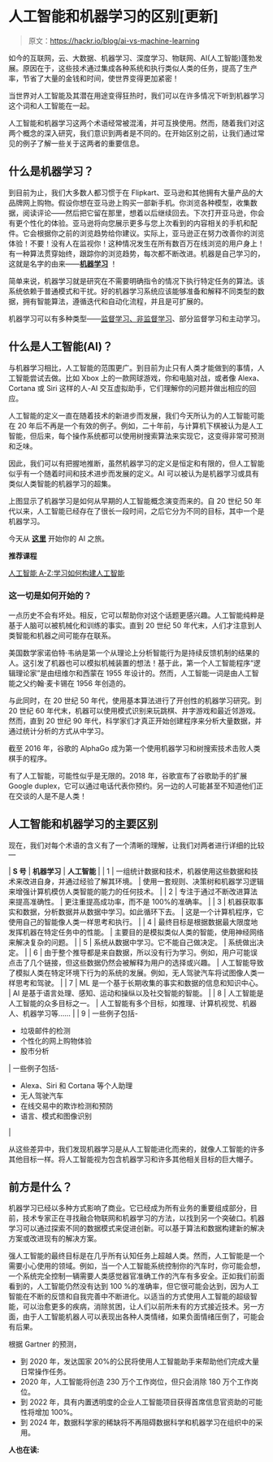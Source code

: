 # 人工智能和机器学习的区别[更新]

> 原文：<https://hackr.io/blog/ai-vs-machine-learning>

如今的互联网，云、大数据、机器学习、深度学习、物联网、AI(人工智能)蓬勃发展。原因在于，这些技术通过集成各种系统和执行类似人类的任务，提高了生产率，节省了大量的金钱和时间，使世界变得更加紧密！

当世界对人工智能及其潜在用途变得狂热时，我们可以在许多情况下听到机器学习这个词和人工智能在一起。

人工智能和机器学习这两个术语经常被混淆，并可互换使用。然而，随着我们对这两个概念的深入研究，我们意识到两者是不同的。在开始区别之前，让我们通过常见的例子了解一些关于这两者的重要信息。

## **什么是机器学习？**

到目前为止，我们大多数人都习惯于在 Flipkart、亚马逊和其他拥有大量产品的大品牌网上购物。假设你想在亚马逊上购买一部新手机。你浏览各种模型，收集数据，阅读评论——然后把它留在那里，想着以后继续回去。下次打开亚马逊，你会有更个性化的体验。亚马逊将向您展示更多与您上次看到的内容相关的手机和配件。它会根据你之前的浏览趋势给你建议。实际上，亚马逊正在努力改善你的浏览体验！不要！没有人在监视你！这种情况发生在所有数百万在线浏览的用户身上！有一种算法贯穿始终，跟踪你的浏览趋势，每次都不断改进。机器是自己学习的，这就是名字的由来——**[机器学习](https://hackr.io/tutorials/learn-machine-learning-ml?ref=blog-post)** ！

简单来说，机器学习就是研究在不需要明确指令的情况下执行特定任务的算法。该系统依赖于普通模式和干扰。好的机器学习系统应该能够准备和解释不同类型的数据，拥有智能算法，遵循迭代和自动化流程，并且是可扩展的。

机器学习可以有多种类型——[监督学习、非监督学习](https://hackr.io/blog/supervised-vs-unsupervised-learning)、部分监督学习和主动学习。

## **什么是人工智能(AI)？**

与机器学习相比，人工智能的范围更广。到目前为止只有人类才能做到的事情，人工智能尝试去做。比如 Xbox 上的一款网球游戏，你和电脑对战，或者像 Alexa、Cortana 或 Siri 这样的人-AI 交互虚拟助手，它们理解你的问题并做出相应的回应。

人工智能的定义一直在随着技术的新进步而发展，我们今天所认为的人工智能可能在 20 年后不再是一个有效的例子。例如，二十年前，与计算机下棋被认为是人工智能，但后来，每个操作系统都可以使用树搜索算法来实现它，这变得非常可预测和乏味。

因此，我们可以有把握地推断，虽然机器学习的定义是恒定和有限的，但人工智能似乎有一个随着时间和技术进步而发展的定义。AI 可以被认为是机器学习或具有类似人类智能的机器学习的超集。

上图显示了机器学习是如何从早期的人工智能概念演变而来的。自 20 世纪 50 年代以来，人工智能已经存在了很长一段时间，之后它分为不同的目标，其中一个是机器学习。

今天从 [**这里**](https://hackr.io/tutorials/learn-artificial-intelligence-ai?ref=blog-post) 开始你的 AI 之旅。

**推荐课程**

[人工智能 A-Z:学习如何构建人工智能](https://click.linksynergy.com/deeplink?id=jU79Zysihs4&mid=39197&murl=https%3A%2F%2Fwww.udemy.com%2Fcourse%2Fartificial-intelligence-az%2F)

### 这一切是如何开始的？

一点历史不会有坏处。相反，它可以帮助你对这个话题更感兴趣。人工智能纯粹是基于人脑可以被机械化和训练的事实。直到 20 世纪 50 年代末，人们才注意到人类智能和机器之间可能存在联系。

美国数学家诺伯特·韦纳是第一个从理论上分析智能行为是持续反馈机制的结果的人。这引发了机器也可以模拟机械装置的想法！基于此，第一个人工智能程序“逻辑理论家”是由纽维尔和西蒙在 1955 年设计的。然而，人工智能一词是由人工智能之父约翰·麦卡锡在 1956 年创造的。

与此同时，在 20 世纪 50 年代，使用基本算法进行了开创性的机器学习研究。到 20 世纪 60 年代末，机器可以使用模式识别来玩跳棋、井字游戏和最近邻游戏。然而，直到 20 世纪 90 年代，科学家们才真正开始创建程序来分析大量数据，并通过统计分析的方式从中学习。

截至 2016 年，谷歌的 AlphaGo 成为第一个使用机器学习和树搜索技术击败人类棋手的程序。

有了人工智能，可能性似乎是无限的。2018 年，谷歌宣布了谷歌助手的扩展 Google duplex，它可以通过电话代表你预约。另一边的人可能甚至不知道他们正在交谈的人是不是人类！

## **人工智能和机器学习的主要区别**

现在，我们对每个术语的含义有了一个清晰的理解，让我们对两者进行详细的比较—

| **S 号** | **机器学习** | **人工智能** |
| 1 | 一组统计数据和技术，机器使用这些数据和技术来改进自身，并通过经验了解其环境。 | 使用一套规则、决策树和机器学习逻辑来增强计算机模仿人类智能的能力的任何技术。 |
| 2 | 专注于通过不断改进算法来提高准确性。 | 更注重提高成功率，而不是 100%的准确率。 |
| 3 | 机器获取事实和数据，分析数据并从数据中学习。如此循环下去。 | 这是一个计算机程序，它使用自己的智能像人类一样思考和执行。 |
| 4 | 最终目标是根据数据最大限度地发挥机器在特定任务中的性能。 | 主要目的是模拟类似人类的智能，使用神经网络来解决复杂的问题。 |
| 5 | 系统从数据中学习。它不能自己做决定。 | 系统做出决定。 |
| 6 | 由于整个推导都是来自数据，所以没有行为学习。例如，用户可能误点击了几个链接，但这些数据仍然会被解释为用户的选择或兴趣。 | 人工智能导致了模拟人类在特定环境下行为的系统的发展。例如，无人驾驶汽车将试图像人类一样思考和驾驶。 |
| 7 | ML 是一个基于长期收集的事实和数据的信息和知识中心。 | AI 是基于语言处理、感知、运动和操纵以及社交智能的智能。 |
| 8 | 人工智能是人工智能的众多目标之一。 | 人工智能有多个目标，如推理、计算机视觉、机器人、机器学习等…… |
| 9 | 一些例子包括-

*   垃圾邮件的检测
*   个性化的网上购物体验
*   股市分析

 | 一些例子包括-

*   Alexa、Siri 和 Cortana 等个人助理
*   无人驾驶汽车
*   在线交易中的欺诈检测和预防
*   语言、模式和图像识别

 |

从这些差异中，我们发现机器学习是从人工智能进化而来的，就像人工智能的许多其他目标一样。将人工智能视为包含机器学习和许多其他相关目标的巨大帽子。

## 前方是什么？

机器学习已经以多种方式影响了商业。它已经成为所有业务的重要组成部分，目前，技术专家正在寻找融合物联网和机器学习的方法，以找到另一个突破口。机器学习可以通过探索不同的数据模式来促进创新。可以基于算法和数据构建新的解决方案或改进现有的解决方案。

强人工智能的最终目标是在几乎所有认知任务上超越人类。然而，人工智能是一个需要小心使用的领域。例如，当一个人工智能系统控制你的汽车时，你可能会想，一个系统完全控制一辆需要人类感觉器官准确工作的汽车有多安全。正如我们前面看到的，人工智能仍然没有达到 100 %的准确率，但它很可能会达到，因为人工智能在不断的反馈和自我完善中不断进化。以适当的方式使用人工智能的超级智能，可以治愈更多的疾病，消除贫困，让人们以前所未有的方式接近技术。另一方面，由于人工智能机器人可以表现出各种人类情绪，如果负面情绪压倒了，可能会有后果。

根据 Gartner 的预测，

*   到 2020 年，发达国家 20%的公民将使用人工智能助手来帮助他们完成大量日常操作任务。
*   2020 年，人工智能将创造 230 万个工作岗位，但只会消除 180 万个工作岗位。
*   到 2022 年，具有内置透明度的企业人工智能项目获得首席信息官资助的可能性将增加 100%。
*   到 2024 年，数据科学家的稀缺将不再阻碍数据科学和机器学习在组织中的采用。

**人也在读:**